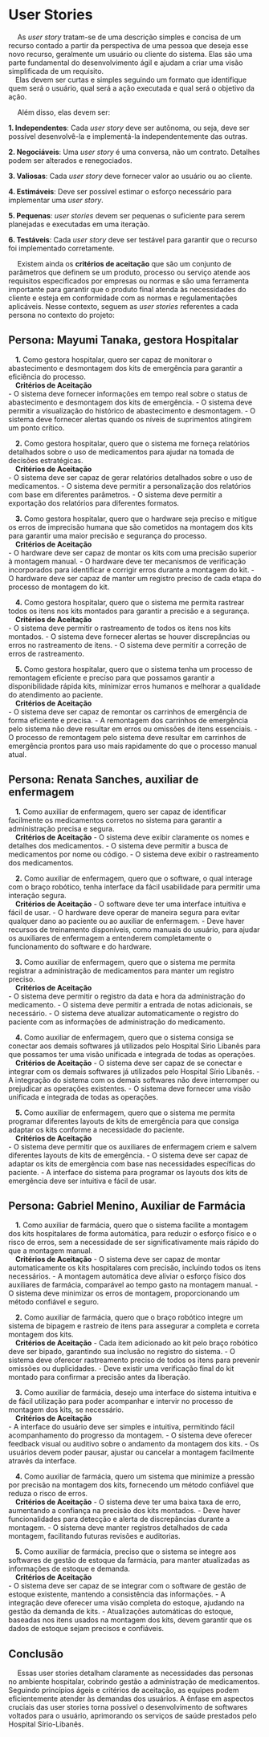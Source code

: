 # User Stories

&emsp; As *user story* tratam-se de uma descrição simples e concisa de um recurso contado a partir da perspectiva de uma pessoa que deseja esse novo recurso, geralmente um usuário ou cliente do sistema. Elas são uma parte fundamental do desenvolvimento ágil e ajudam a criar uma visão simplificada de um requisito.<br />
&emsp;Elas devem ser curtas e simples seguindo um formato que identifique quem será o usuário, qual será a ação executada e qual será o objetivo da ação.<br />

&emsp; Além disso, elas devem ser:

**1. Independentes**: Cada *user story* deve ser autônoma, ou seja, deve ser possível desenvolvê-la e implementá-la independentemente das outras.

**2. Negociáveis**: Uma *user story* é uma conversa, não um contrato. Detalhes podem ser alterados e renegociados.

**3. Valiosas**: Cada *user story* deve fornecer valor ao usuário ou ao cliente.

**4. Estimáveis**: Deve ser possível estimar o esforço necessário para implementar uma *user story*.

**5. Pequenas**: *user stories* devem ser pequenas o suficiente para serem planejadas e executadas em uma iteração.

**6. Testáveis**: Cada *user story* deve ser testável para garantir que o recurso foi implementado corretamente.

&emsp; Existem ainda os **critérios de aceitação** que são um conjunto de parâmetros que definem se um produto, processo ou serviço atende aos requisitos especificados por empresas ou normas e são uma ferramenta importante para garantir que o produto final atenda às necessidades do cliente e esteja em conformidade com as normas e regulamentações aplicáveis. Nesse contexto, seguem as *user stories* referentes a cada persona no contexto do projeto:

## **Persona: Mayumi Tanaka, gestora Hospitalar**

&emsp;**1.** Como gestora hospitalar, quero ser capaz de monitorar o abastecimento e desmontagem dos kits de emergência para garantir a eficiência do processo.<br />
&emsp;**Critérios de Aceitação**<br />
    - O sistema deve fornecer informações em tempo real sobre o status de abastecimento e desmontagem dos kits de
    emergência.
    - O sistema deve permitir a visualização do histórico de abastecimento e desmontagem.
    - O sistema deve fornecer alertas quando os níveis de suprimentos atingirem um ponto crítico.

&emsp;**2.** Como gestora hospitalar, quero que o sistema me forneça relatórios detalhados sobre o uso de medicamentos para ajudar na tomada de decisões estratégicas.<br />
&emsp;**Critérios de Aceitação**<br />
    - O sistema deve ser capaz de gerar relatórios detalhados sobre o uso de medicamentos.
    - O sistema deve permitir a personalização dos relatórios com base em diferentes parâmetros.
    - O sistema deve permitir a exportação dos relatórios para diferentes formatos.
    
&emsp;**3.** Como gestora hospitalar, quero que o hardware seja preciso e mitigue os erros de imprecisão humana que são cometidos na montagem dos kits para garantir uma maior precisão e segurança do processo.<br />
&emsp;**Critérios de Aceitação**<br />
    - O hardware deve ser capaz de montar os kits com uma precisão superior à montagem manual.
    - O hardware deve ter mecanismos de verificação incorporados para identificar e corrigir erros durante a montagem do kit.
    - O hardware deve ser capaz de manter um registro preciso de cada etapa do processo de montagem do kit.
   
&emsp;**4.** Como gestora hospitalar, quero que o sistema me permita rastrear todos os itens nos kits montados para garantir a precisão e a segurança.<br />
&emsp;**Critérios de Aceitação**<br />
    - O sistema deve permitir o rastreamento de todos os itens nos kits montados.
    - O sistema deve fornecer alertas se houver discrepâncias ou erros no rastreamento de itens.
    - O sistema deve permitir a correção de erros de rastreamento.

&emsp;**5.** Como gestora hospitalar, quero que o sistema tenha um processo de remontagem eficiente e preciso para que possamos garantir a disponibilidade rápida kits, minimizar erros humanos e melhorar a qualidade do atendimento ao paciente.<br />
&emsp;**Critérios de Aceitação**<br />
    - O sistema deve ser capaz de remontar os carrinhos de emergência de forma eficiente e precisa.
    - A remontagem dos carrinhos de emergência pelo sistema não deve resultar em erros ou omissões de itens essenciais. 
    - O processo de remontagem pelo sistema deve resultar em carrinhos de emergência prontos para uso mais rapidamente do que o processo manual atual.

## **Persona: Renata Sanches, auxiliar de enfermagem**

&emsp;**1.** Como auxiliar de enfermagem, quero ser capaz de identificar facilmente os medicamentos corretos no sistema para garantir a administração precisa e segura.<br />
&emsp;**Critérios de Aceitação**
    - O sistema deve exibir claramente os nomes e detalhes dos medicamentos.
    - O sistema deve permitir a busca de medicamentos por nome ou código.
    - O sistema deve exibir o rastreamento dos medicamentos.

&emsp;**2.** Como auxiliar de enfermagem, quero que o software, o qual interage com o braço robótico, tenha interface da fácil usabilidade para permitir uma interação segura.<br />
&emsp;**Critérios de Aceitação**
    - O software deve ter uma interface intuitiva e fácil de usar. 
    - O hardware deve operar de maneira segura para evitar qualquer dano ao paciente ou ao auxiliar de enfermagem.
    - Deve haver recursos de treinamento disponíveis, como manuais do usuário, para ajudar os auxiliares de enfermagem a entenderem completamente o funcionamento do software e do hardware.
    
&emsp;**3.** Como auxiliar de enfermagem, quero que o sistema me permita registrar a administração de medicamentos para manter um registro preciso.<br />
&emsp;**Critérios de Aceitação**<br />
    - O sistema deve permitir o registro da data e hora da administração do medicamento.
    - O sistema deve permitir a entrada de notas adicionais, se necessário.
    - O sistema deve atualizar automaticamente o registro do paciente com as informações de administração do medicamento.
   
&emsp;**4.** Como auxiliar de enfermagem, quero que o sistema consiga se conectar aos demais softwares já utilizados pelo Hospital Sírio Libanês para que possamos ter uma visão unificada e integrada de todas as operações. <br />
&emsp;**Critérios de Aceitação**
    - O sistema deve ser capaz de se conectar e integrar com os demais softwares já utilizados pelo Hospital Sírio Libanês.
    - A integração do sistema com os demais softwares não deve interromper ou prejudicar as operações existentes.
    - O sistema deve fornecer uma visão unificada e integrada de todas as operações.

&emsp;**5.** Como auxiliar de enfermagem, quero que o sistema me permita programar diferentes layouts de kits de emergência para que consiga adaptar os kits conforme a necessidade do paciente.<br />
&emsp;**Critérios de Aceitação**<br />
    - O sistema deve permitir que os auxiliares de enfermagem criem e salvem diferentes layouts de kits de emergência.
    - O sistema deve ser capaz de adaptar os kits de emergência com base nas necessidades específicas do paciente.
    - A interface do sistema para programar os layouts dos kits de emergência deve ser intuitiva e fácil de usar.

## **Persona: Gabriel Menino, Auxiliar de Farmácia**

&emsp;**1.** Como auxiliar de farmácia, quero que o sistema facilite a montagem dos kits hospitalares de forma automática, para reduzir o esforço físico e o risco de erros, sem a necessidade de ser significativamente mais rápido do que a montagem manual.<br />
&emsp;**Critérios de Aceitação**
    - O sistema deve ser capaz de montar automaticamente os kits hospitalares com precisão, incluindo todos os itens necessários.
     - A montagem automática deve aliviar o esforço físico dos auxiliares de farmácia, comparável ao tempo gasto na montagem manual.
     - O sistema deve minimizar os erros de montagem, proporcionando um método confiável e seguro.

&emsp;**2.** Como auxiliar de farmácia, quero que o braço robótico integre um sistema de bipagem e rastreio de itens para assegurar a completa e correta montagem dos kits.<br />
&emsp;**Critérios de Aceitação**
    - Cada item adicionado ao kit pelo braço robótico deve ser bipado, garantindo sua inclusão no registro do sistema.
     - O sistema deve oferecer rastreamento preciso de todos os itens para prevenir omissões ou duplicidades.
     - Deve existir uma verificação final do kit montado para confirmar a precisão antes da liberação.
    
&emsp;**3.** Como auxiliar de farmácia, desejo uma interface do sistema intuitiva e de fácil utilização para poder acompanhar e intervir no processo de montagem dos kits, se necessário.<br />
&emsp;**Critérios de Aceitação**<br />
     - A interface do usuário deve ser simples e intuitiva, permitindo fácil acompanhamento do progresso da montagem.
     - O sistema deve oferecer feedback visual ou auditivo sobre o andamento da montagem dos kits.
     - Os usuários devem poder pausar, ajustar ou cancelar a montagem facilmente através da interface.
   
&emsp;**4.** Como auxiliar de farmácia, quero um sistema que minimize a pressão por precisão na montagem dos kits, fornecendo um método confiável que reduza o risco de erros. <br />
&emsp;**Critérios de Aceitação**
     - O sistema deve ter uma baixa taxa de erro, aumentando a confiança na precisão dos kits montados.
     - Deve haver funcionalidades para detecção e alerta de discrepâncias durante a montagem.
     - O sistema deve manter registros detalhados de cada montagem, facilitando futuras revisões e auditorias.


&emsp;**5.** Como auxiliar de farmácia, preciso que o sistema se integre aos softwares de gestão de estoque da farmácia, para manter atualizadas as informações de estoque e demanda.<br />
&emsp;**Critérios de Aceitação**<br />
     - O sistema deve ser capaz de se integrar com o software de gestão de estoque existente, mantendo a consistência das informações.
     - A integração deve oferecer uma visão completa do estoque, ajudando na gestão da demanda de kits.
     - Atualizações automáticas do estoque, baseadas nos itens usados na montagem dos kits, devem garantir que os dados de estoque sejam precisos e confiáveis.

## **Conclusão**

&emsp; Essas user stories detalham claramente as necessidades das personas no ambiente hospitalar, cobrindo gestão a administração de medicamentos. Seguindo princípios ágeis e critérios de aceitação, as equipes podem eficientemente atender às demandas dos usuários. A ênfase em aspectos cruciais das user stories torna possível o desenvolvimento de softwares voltados para o usuário, aprimorando os serviços de saúde prestados pelo Hospital Sírio-Libanês.